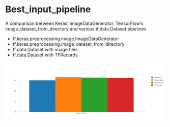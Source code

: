 # Best_input_pipeline
A comparison between Keras’ ImageDataGenerator, TensorFlow’s image_dataset_from_directory and various tf.data.Dataset pipelines

- tf.keras.preprocessing.image.ImageDataGenerator
- tf.keras.preprocessing.image_dataset_from_directory
- tf.data.Dataset with image files
- tf.data.Dataset with TFRecords

![Plot](./plots/input_data_pipeline.png)